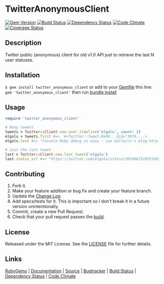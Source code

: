 # TwitterAnonymousClient

[![Gem Version][GV img]][Gem Version]
[![Build Status][BS img]][Build Status]
[![Dependency Status][DS img]][Dependency Status]
[![Code Climate][CC img]][Code Climate]
[![Coverage Status][CS img]][Coverage Status]

## Description

Twitter public (anonymous) client for old v1.0 API just to retrieve the last N user statuses.

## Installation

`$ gem install twitter_anonymous_client` or add to your [Gemfile][] this line: `gem 'twitter_anonymous_client'` then run [bundle install][]

## Usage

```ruby
require 'twitter_anonymous_client'

# Many tweets
tweets = Twitter::Client.new.user_timeline('elgalu', count: 2)
elgalu = tweets.first #=>  #<Twitter::Tweet:0x00.. @id="3076....>
elgalu.text #=> "Console Ruby debug is easy - Leo Gallucci's blog http://t.co/JUpUdyf5ts"

# Just the last tweet
last = Twitter::Client.new.last_tweet('elgalu')
last.status_url #=> "https://twitter.com/elgalu/status/307606752055148545"
```

## Contributing

1. Fork it.
2. Make your feature addition or bug fix and create your feature branch.
3. Update the [Change Log][].
3. Add specs/tests for it. This is important so I don't break it in a future version unintentionally.
4. Commit, create a new Pull Request.
5. Check that your pull request passes the [build][travis pull requests].

## License

Released under the MIT License. See the [LICENSE][] file for further details.

## Links

[RubyGems][] | [Documentation][] | [Source][] | [Bugtracker][] | [Build Status][] | [Dependency Status][] | [Code Climate][]


[bundle install]: http://gembundler.com/v1.3/man/bundle-install.1.html
[Gemfile]: http://gembundler.com/v1.3/gemfile.html
[LICENSE]: LICENSE.md
[Change Log]: CHANGELOG.md

[RubyGems]: https://rubygems.org/gems/twitter_anonymous_client
[Documentation]: http://rubydoc.info/gems/twitter_anonymous_client
[Source]: https://github.com/elgalu/twitter_anonymous_client
[Bugtracker]: https://github.com/elgalu/twitter_anonymous_client/issues

[travis pull requests]: https://travis-ci.org/elgalu/twitter_anonymous_client/pull_requests

[Gem Version]: https://rubygems.org/gems/twitter_anonymous_client
[Build Status]: https://travis-ci.org/elgalu/twitter_anonymous_client
[Dependency Status]: https://gemnasium.com/elgalu/twitter_anonymous_client
[Code Climate]: https://codeclimate.com/github/elgalu/twitter_anonymous_client
[Coverage Status]: https://coveralls.io/r/elgalu/twitter_anonymous_client

[GV img]: https://badge.fury.io/rb/twitter_anonymous_client.png
[BS img]: https://travis-ci.org/elgalu/twitter_anonymous_client.png
[DS img]: https://gemnasium.com/elgalu/twitter_anonymous_client.png
[CC img]: https://codeclimate.com/github/elgalu/twitter_anonymous_client.png
[CS img]: https://coveralls.io/repos/elgalu/twitter_anonymous_client/badge.png?branch=master
